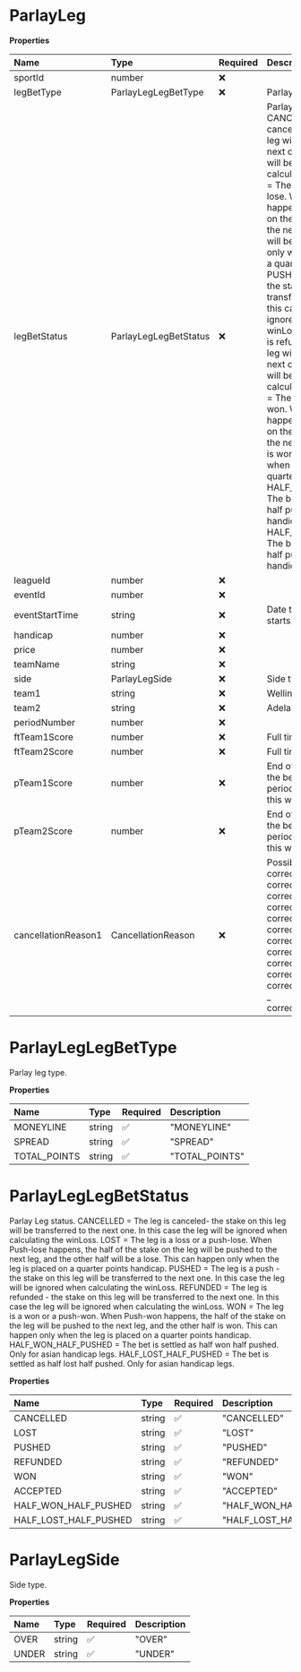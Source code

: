 # ParlayLeg

**Properties**

| Name                | Type                  | Required | Description                                                                                                                                                                                                                                                                                                                                                                                                                                                                                                                                                                                                                                                                                                                                                                                                                                                                                                                                                                                                                                                                                                                                                                                       |
| :------------------ | :-------------------- | :------- | :------------------------------------------------------------------------------------------------------------------------------------------------------------------------------------------------------------------------------------------------------------------------------------------------------------------------------------------------------------------------------------------------------------------------------------------------------------------------------------------------------------------------------------------------------------------------------------------------------------------------------------------------------------------------------------------------------------------------------------------------------------------------------------------------------------------------------------------------------------------------------------------------------------------------------------------------------------------------------------------------------------------------------------------------------------------------------------------------------------------------------------------------------------------------------------------------ |
| sportId             | number                | ❌       |                                                                                                                                                                                                                                                                                                                                                                                                                                                                                                                                                                                                                                                                                                                                                                                                                                                                                                                                                                                                                                                                                                                                                                                                   |
| legBetType          | ParlayLegLegBetType   | ❌       | Parlay leg type.                                                                                                                                                                                                                                                                                                                                                                                                                                                                                                                                                                                                                                                                                                                                                                                                                                                                                                                                                                                                                                                                                                                                                                                  |
| legBetStatus        | ParlayLegLegBetStatus | ❌       | Parlay Leg status. CANCELLED = The leg is canceled- the stake on this leg will be transferred to the next one. In this case the leg will be ignored when calculating the winLoss. LOST = The leg is a loss or a push-lose. When Push-lose happens, the half of the stake on the leg will be pushed to the next leg, and the other half will be a lose. This can happen only when the leg is placed on a quarter points handicap. PUSHED = The leg is a push - the stake on this leg will be transferred to the next one. In this case the leg will be ignored when calculating the winLoss. REFUNDED = The leg is refunded - the stake on this leg will be transferred to the next one. In this case the leg will be ignored when calculating the winLoss. WON = The leg is a won or a push-won. When Push-won happens, the half of the stake on the leg will be pushed to the next leg, and the other half is won. This can happen only when the leg is placed on a quarter points handicap. HALF_WON_HALF_PUSHED = The bet is settled as half won half pushed. Only for asian handicap legs. HALF_LOST_HALF_PUSHED = The bet is settled as half lost half pushed. Only for asian handicap legs. |
| leagueId            | number                | ❌       |                                                                                                                                                                                                                                                                                                                                                                                                                                                                                                                                                                                                                                                                                                                                                                                                                                                                                                                                                                                                                                                                                                                                                                                                   |
| eventId             | number                | ❌       |                                                                                                                                                                                                                                                                                                                                                                                                                                                                                                                                                                                                                                                                                                                                                                                                                                                                                                                                                                                                                                                                                                                                                                                                   |
| eventStartTime      | string                | ❌       | Date time when the event starts.                                                                                                                                                                                                                                                                                                                                                                                                                                                                                                                                                                                                                                                                                                                                                                                                                                                                                                                                                                                                                                                                                                                                                                  |
| handicap            | number                | ❌       |                                                                                                                                                                                                                                                                                                                                                                                                                                                                                                                                                                                                                                                                                                                                                                                                                                                                                                                                                                                                                                                                                                                                                                                                   |
| price               | number                | ❌       |                                                                                                                                                                                                                                                                                                                                                                                                                                                                                                                                                                                                                                                                                                                                                                                                                                                                                                                                                                                                                                                                                                                                                                                                   |
| teamName            | string                | ❌       |                                                                                                                                                                                                                                                                                                                                                                                                                                                                                                                                                                                                                                                                                                                                                                                                                                                                                                                                                                                                                                                                                                                                                                                                   |
| side                | ParlayLegSide         | ❌       | Side type.                                                                                                                                                                                                                                                                                                                                                                                                                                                                                                                                                                                                                                                                                                                                                                                                                                                                                                                                                                                                                                                                                                                                                                                        |
| team1               | string                | ❌       | Wellington Phoenix                                                                                                                                                                                                                                                                                                                                                                                                                                                                                                                                                                                                                                                                                                                                                                                                                                                                                                                                                                                                                                                                                                                                                                                |
| team2               | string                | ❌       | Adelaide United                                                                                                                                                                                                                                                                                                                                                                                                                                                                                                                                                                                                                                                                                                                                                                                                                                                                                                                                                                                                                                                                                                                                                                                   |
| periodNumber        | number                | ❌       |                                                                                                                                                                                                                                                                                                                                                                                                                                                                                                                                                                                                                                                                                                                                                                                                                                                                                                                                                                                                                                                                                                                                                                                                   |
| ftTeam1Score        | number                | ❌       | Full time team 1 score                                                                                                                                                                                                                                                                                                                                                                                                                                                                                                                                                                                                                                                                                                                                                                                                                                                                                                                                                                                                                                                                                                                                                                            |
| ftTeam2Score        | number                | ❌       | Full time team 2 score                                                                                                                                                                                                                                                                                                                                                                                                                                                                                                                                                                                                                                                                                                                                                                                                                                                                                                                                                                                                                                                                                                                                                                            |
| pTeam1Score         | number                | ❌       | End of period team 1 score. If the bet was placed on Game period (periodNumber =0) , this will be null                                                                                                                                                                                                                                                                                                                                                                                                                                                                                                                                                                                                                                                                                                                                                                                                                                                                                                                                                                                                                                                                                            |
| pTeam2Score         | number                | ❌       | End of period team 2 score. If the bet was placed on Game period (periodNumber =0) , this will be null                                                                                                                                                                                                                                                                                                                                                                                                                                                                                                                                                                                                                                                                                                                                                                                                                                                                                                                                                                                                                                                                                            |
| cancellationReason1 | CancellationReason    | ❌       | Possible keys \: _ correctTeam1Id _ correctTeam2Id _ correctListedPitcher1 _ correctListedPitcher2 _ correctSpread _ correctTotalPoints _ correctTeam1TotalPoints _ correctTeam2TotalPoints _ correctTeam1Score _ correctTeam2Score _ correctTeam1TennisSetsScore _ correctTeam2TennisSetsScore                                                                                                                                                                                                                                                                                                                                                                                                                                                                                                                                                                                                                                                                                                                                                                                                                                                                                                   |

# ParlayLegLegBetType

Parlay leg type.

**Properties**

| Name         | Type   | Required | Description    |
| :----------- | :----- | :------- | :------------- |
| MONEYLINE    | string | ✅       | "MONEYLINE"    |
| SPREAD       | string | ✅       | "SPREAD"       |
| TOTAL_POINTS | string | ✅       | "TOTAL_POINTS" |

# ParlayLegLegBetStatus

Parlay Leg status. CANCELLED = The leg is canceled- the stake on this leg will be transferred to the next one. In this case the leg will be ignored when calculating the winLoss. LOST = The leg is a loss or a push-lose. When Push-lose happens, the half of the stake on the leg will be pushed to the next leg, and the other half will be a lose. This can happen only when the leg is placed on a quarter points handicap. PUSHED = The leg is a push - the stake on this leg will be transferred to the next one. In this case the leg will be ignored when calculating the winLoss. REFUNDED = The leg is refunded - the stake on this leg will be transferred to the next one. In this case the leg will be ignored when calculating the winLoss. WON = The leg is a won or a push-won. When Push-won happens, the half of the stake on the leg will be pushed to the next leg, and the other half is won. This can happen only when the leg is placed on a quarter points handicap. HALF_WON_HALF_PUSHED = The bet is settled as half won half pushed. Only for asian handicap legs. HALF_LOST_HALF_PUSHED = The bet is settled as half lost half pushed. Only for asian handicap legs.

**Properties**

| Name                  | Type   | Required | Description             |
| :-------------------- | :----- | :------- | :---------------------- |
| CANCELLED             | string | ✅       | "CANCELLED"             |
| LOST                  | string | ✅       | "LOST"                  |
| PUSHED                | string | ✅       | "PUSHED"                |
| REFUNDED              | string | ✅       | "REFUNDED"              |
| WON                   | string | ✅       | "WON"                   |
| ACCEPTED              | string | ✅       | "ACCEPTED"              |
| HALF_WON_HALF_PUSHED  | string | ✅       | "HALF_WON_HALF_PUSHED"  |
| HALF_LOST_HALF_PUSHED | string | ✅       | "HALF_LOST_HALF_PUSHED" |

# ParlayLegSide

Side type.

**Properties**

| Name  | Type   | Required | Description |
| :---- | :----- | :------- | :---------- |
| OVER  | string | ✅       | "OVER"      |
| UNDER | string | ✅       | "UNDER"     |

<!-- This file was generated by liblab | https://liblab.com/ -->

